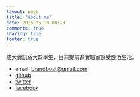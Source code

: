 ```yaml
---
layout: page
title: "About me"
date: 2015-05-10 00:23
comments: true
sharing: true
footer: true
---
```


成大資訊系大四學生，目前提前進實驗室感受煙酒生活。

- email: brandboat@gmail.com
- [github](https://github.com/brandboat)
- [twitter](https://twitter.com/brandboat)
- [facebook](https://www.facebook.com/brandboat.Tseng)
